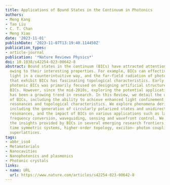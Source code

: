 ```yaml
---
title: Applications of Bound States in the Continuum in Photonics
authors:
- Meng Kang
- Tao Liu
- C. T. Chan
- Meng Xiao
date: '2023-11-01'
publishDate: '2023-11-07T13:19:40.114450Z'
publication_types:
- article-journal
publication: '*Nature Reviews Physics*'
doi: 10.1038/s42254-023-00642-8
abstract: Bound states in the continuum (BICs) have attracted attention in photonics
  owing to their interesting properties. For example, BICs can effectively confine
  light in a counterintuitive way, and the far-field radiation of photonic structures
  that exhibit BICs has fascinating topological characteristics. Early research into
  photonic BICs was primarily focused on designing artificial structures to produce
  BICs. However, since the mid-2010s, exploring the potential applications of BICs
  has been a growing trend in research. In this Review, we detail the unique properties
  of BICs, including the ability to achieve enhanced light confinement, sharp Fano
  resonances and topological characteristics. We explore phenomena derived from BICs,
  including the generation of circularly polarized states and unidirectional guided
  resonances, and the impact of BICs on various applications such as lasing, nonlinear
  frequency conversion, waveguiding, sensing and wavefront control. We also discuss
  the insights provided by BICs in several emerging research frontiers, such as parity–
  time symmetric systems, higher-order topology, exciton– photon coupling and moiré
  superlattices.
tags:
- abbr_iso4
- Metamaterials
- Nanocavities
- Nanophotonics and plasmonics
- Photonic crystals
links:
- name: URL
  url: https://www.nature.com/articles/s42254-023-00642-8
---
```

